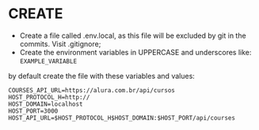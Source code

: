 # CREATE
  * Create a file called .env.local, as this file will be excluded by git in the commits. Visit .gitignore;
  * Create the environment variables in UPPERCASE and underscores like: \
  `EXAMPLE_VARIABLE`

by default create the file with these variables and values:
```
COURSES_API_URL=https://alura.com.br/api/cursos
HOST_PROTOCOL_H=http://
HOST_DOMAIN=localhost
HOST_PORT=3000
HOST_API_URL=$HOST_PROTOCOL_H$HOST_DOMAIN:$HOST_PORT/api/courses
```
